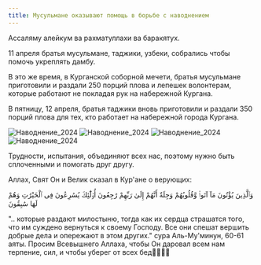```yaml
---
title: Мусульмане оказывают помощь в борьбе с наводнением
---
```


Ассаляму алейкум ва рахматуллахи ва баракятух. 

11 апреля братья мусульмане, таджики, узбеки, собрались чтобы помочь укреплять дамбу.

В это же время, в Курганской соборной мечети, братья мусульмане приготовили и раздали 
250 порций плова и лепешек волонтерам, которые работают не покладая рук на набережной Кургана.

В пятницу, 12 апреля, братья таджики вновь приготовили и раздали 350 порций плова для тех, кто работает на набережной города 
Кургана.

![Наводнение_2024](./Дамба.jpeg)
![Наводнение_2024](./Дамба1.jpeg)
![Наводнение_2024](./Обед1.jpeg)
![Наводнение_2024](./Обед2.jpeg)

Трудности, испытания, объединяют всех нас, поэтому нужно быть сплоченными и помогать друг другу.

Аллах, Свят Он и Велик сказал в Кур'ане о верующих:


وَٱلَّذِينَ يُؤْتُونَ مَآ آتَوا۟ وَّقُلُوبُهُمْ وَجِلَةٌ أَنَّهُمْ إِلَىٰ رَبِّهِمْ رَٰجِعُونَ
أُو۟لَٰٓئِكَ يُسَٰرِعُونَ فِى ٱلْخَيْرَٰتِ وَهُمْ لَهَا سَٰبِقُونَ

".. которые раздают милостыню, тогда как их сердца страшатся того, что им суждено вернуться к своему Господу. Все они спешат 
вершить добрые дела и опережают в этом других." сура Аль-Му'минун, 60-61 аяты.
Просим Всевышнего Аллаха, чтобы Он даровал всем нам терпение, сил, и чтобы уберег от всех бед🤲🏽🤲🏽
